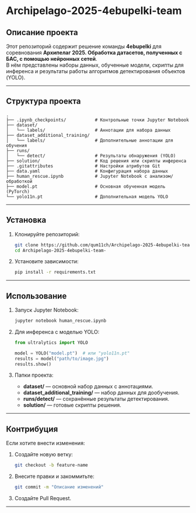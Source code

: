 # Archipelago-2025-4ebupelki-team

## Описание проекта
Этот репозиторий содержит решение команды **4ebupelki** для соревнования **Архипелаг 2025. Обработка датасетов, полученных с БАС, с помощью нейронных сетей**.  
В нём представлены наборы данных, обученные модели, скрипты для инференса и результаты работы алгоритмов детектирования объектов (YOLO).

---

## Структура проекта

```
.
├── .ipynb_checkpoints/           # Контрольные точки Jupyter Notebook
├── dataset/
│   └── labels/                   # Аннотации для набора данных
├── dataset_additional_training/
│   └── labels/                   # Дополнительные аннотации для обучения
├── runs/
│   └── detect/                   # Результаты обнаружения (YOLO)
├── solution/                     # Код решения или скрипты инференса
├── .gitattributes                # Настройки атрибутов Git
├── data.yaml                     # Конфигурация набора данных
├── human_rescue.ipynb            # Jupyter Notebook с анализом/обработкой
├── model.pt                      # Основная обученная модель (PyTorch)
└── yolo11n.pt                    # Дополнительная модель YOLO
```

---

## Установка

1. Клонируйте репозиторий:
   ```bash
   git clone https://github.com/qum11ch/Archipelago-2025-4ebupelki-team-.git
   cd Archipelago-2025-4ebupelki-team-
   ```

2. Установите зависимости:
   ```bash
   pip install -r requirements.txt
   ```

---

## Использование

1. Запуск Jupyter Notebook:
   ```bash
   jupyter notebook human_rescue.ipynb
   ```

2. Для инференса с моделью YOLO:
   ```python
   from ultralytics import YOLO

   model = YOLO("model.pt")  # или "yolo11n.pt"
   results = model("path/to/image.jpg")
   results.show()
   ```

3. Папки проекта:
   - **dataset/** — основной набор данных с аннотациями.
   - **dataset_additional_training/** — набор данных для дообучения.
   - **runs/detect/** — сохранённые результаты детектирования.
   - **solution/** — готовые скрипты решения.

---

## Контрибуция
Если хотите внести изменения:
1. Создайте новую ветку:
   ```bash
   git checkout -b feature-name
   ```
2. Внесите правки и закоммитьте:
   ```bash
   git commit -m "Описание изменений"
   ```
3. Создайте Pull Request.

---

